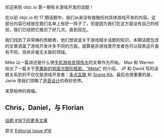 欢迎来到 objc.io 第一期有关游戏开发的话题！  

在以前 objc.io 的 17 期话题中，我们从来没有接触任何具体游戏开发的内容。这部分内容已经放在我们名单上有好一阵子了，但是因为我们在这方面没有自己的经验，我们已经把它推迟了好几次。直到现在。  

我们找到了非常棒的贡献者，他们想说说关于游戏相关话题的知识。本期话题包含的文章涵盖了游戏开发许多不同的方面，就算是非游戏类开发者也可以探索这片虽有不同，但并非毫无关联的领域。

Mike 以一篇讲述是什么使[手机游戏变得伟大](http://objccn.io/issue-18-1)的文章作为开始。 Max 和 Warren 给出了一篇关于[苹果新的低层次图形框架，"Metal"](http://objccn.io/issue-18-2) 的介绍。 JP 和 David 写的话题关系到的不仅仅是游戏开发者：[多点互联](http://objccn.io/issue-18-3) 和 [Scene Kit](http://objccn.io/issue-18-4)。最后也很重要的是，Janie 带我们领略了[声音设计](http://objccn.io/issue-18-5)的奇妙世界。

来至柏林的祝福，  

Chris，Daniel，与 Florian  
---

[话题 #18下的更多文章](http://objccn.io/issue-18)

原文 [Editorial Issue #18](http://www.objc.io/issue-18/editorial.html)